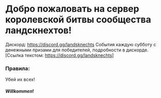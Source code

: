 # Добро пожаловать на сервер королевской битвы **сообщества ландскнехтов!**
Дискорд: https://discord.gg/landsknechts
 События каждую субботу с денежными призами для победителей, подробности в дискорде.
[Ссылка текстом: https://discord.gg/landsknechts]
### **Правила:**
Убей их всех! 

#### ***Willkommen***!
